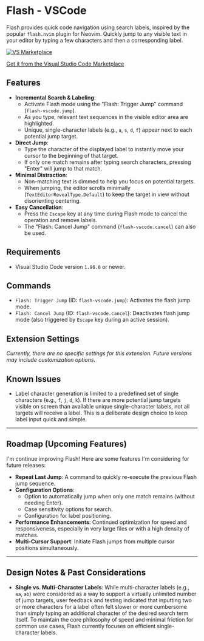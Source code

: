 # Flash - VSCode

Flash provides quick code navigation using search labels, inspired by the popular `flash.nvim` plugin for Neovim. Quickly jump to any visible text in your editor by typing a few characters and then a corresponding label.

[![VS Marketplace](https://img.shields.io/visual-studio-marketplace/v/dautroc.flash-vscode-dautroc?style=for-the-badge&label=VS%20Marketplace&logo=visualstudiocode)](https://marketplace.visualstudio.com/items?itemName=dautroc.flash-vscode-dautroc)

[Get it from the Visual Studio Code Marketplace](https://marketplace.visualstudio.com/items?itemName=dautroc.flash-vscode-dautroc)

## Features

*   **Incremental Search & Labeling**:
    *   Activate Flash mode using the "Flash: Trigger Jump" command (`flash-vscode.jump`).
    *   As you type, relevant text sequences in the visible editor area are highlighted.
    *   Unique, single-character labels (e.g., `a`, `s`, `d`, `f`) appear next to each potential jump target.
*   **Direct Jump**:
    *   Type the character of the displayed label to instantly move your cursor to the beginning of that target.
    *   If only one match remains after typing search characters, pressing "Enter" will jump to that match.
*   **Minimal Distraction**:
    *   Non-matching text is dimmed to help you focus on potential targets.
    *   When jumping, the editor scrolls minimally (`TextEditorRevealType.Default`) to keep the target in view without disorienting centering.
*   **Easy Cancellation**:
    *   Press the `Escape` key at any time during Flash mode to cancel the operation and remove labels.
    *   The "Flash: Cancel Jump" command (`flash-vscode.cancel`) can also be used.

## Requirements

*   Visual Studio Code version `1.96.0` or newer.

## Commands

*   `Flash: Trigger Jump` (ID: `flash-vscode.jump`): Activates the flash jump mode.
*   `Flash: Cancel Jump` (ID: `flash-vscode.cancel`): Deactivates flash jump mode (also triggered by `Escape` key during an active session).

## Extension Settings

*Currently, there are no specific settings for this extension. Future versions may include customization options.*

## Known Issues

*   Label character generation is limited to a predefined set of single characters (e.g., `f`, `j`, `d`, `k`). If there are more potential jump targets visible on screen than available unique single-character labels, not all targets will receive a label. This is a deliberate design choice to keep label input quick and simple.

---

## Roadmap (Upcoming Features)

I'm continue improving Flash! Here are some features I'm considering for future releases:
*   **Repeat Last Jump**: A command to quickly re-execute the previous Flash jump sequence.
*   **Configuration Options**:
    *   Option to automatically jump when only one match remains (without needing Enter).
    *   Case sensitivity options for search.
    *   Configuration for label positioning.
*   **Performance Enhancements**: Continued optimization for speed and responsiveness, especially in very large files or with a high density of matches.
*   **Multi-Cursor Support**: Initiate Flash jumps from multiple cursor positions simultaneously.

---

## Design Notes & Past Considerations

*   **Single vs. Multi-Character Labels**: While multi-character labels (e.g., `aa`, `ab`) were considered as a way to support a virtually unlimited number of jump targets, user feedback and testing indicated that inputting two or more characters for a label often felt slower or more cumbersome than simply typing an additional character of the desired search term itself. To maintain the core philosophy of speed and minimal friction for common use cases, Flash currently focuses on efficient single-character labels.